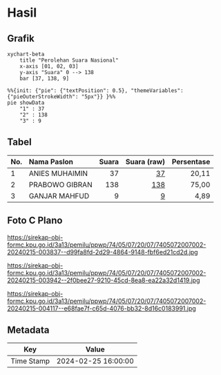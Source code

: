 # Hasil

## Grafik

```mermaid
xychart-beta
    title "Perolehan Suara Nasional"
    x-axis [01, 02, 03]
    y-axis "Suara" 0 --> 138
    bar [37, 138, 9]
```

```mermaid
%%{init: {"pie": {"textPosition": 0.5}, "themeVariables": {"pieOuterStrokeWidth": "5px"}} }%%
pie showData
    "1" : 37
    "2" : 138
    "3" : 9
```

## Tabel

| No. | Nama Paslon    | Suara | Suara (raw) | Persentase |
|:--- |:-------------- | -----:| -----------:| ----------:|
| 1   | ANIES MUHAIMIN | 37    | [37][p-1]   | 20,11      |
| 2   | PRABOWO GIBRAN | 138   | [138][p-2]  | 75,00      |
| 3   | GANJAR MAHFUD  | 9     | [9][p-3]    | 4,89       |


[p-1]: https://github.com/gigit-pemilu/pemilu-2024/blob/main/pilpres/hitung-suara/sub/74-sulawesi-tenggara/sub/05-konawe-selatan/sub/07-konda/sub/2007-lambusa/sub/002-tps/sub/paslon-1.txt
[p-2]: https://github.com/gigit-pemilu/pemilu-2024/blob/main/pilpres/hitung-suara/sub/74-sulawesi-tenggara/sub/05-konawe-selatan/sub/07-konda/sub/2007-lambusa/sub/002-tps/sub/paslon-2.txt
[p-3]: https://github.com/gigit-pemilu/pemilu-2024/blob/main/pilpres/hitung-suara/sub/74-sulawesi-tenggara/sub/05-konawe-selatan/sub/07-konda/sub/2007-lambusa/sub/002-tps/sub/paslon-3.txt

## Foto C Plano

https://sirekap-obj-formc.kpu.go.id/3a13/pemilu/ppwp/74/05/07/20/07/7405072007002-20240215-003837--d99fa8fd-2d29-4864-9148-fbf6ed21cd2d.jpg

https://sirekap-obj-formc.kpu.go.id/3a13/pemilu/ppwp/74/05/07/20/07/7405072007002-20240215-003942--2f0bee27-9210-45cd-8ea8-ea22a32d1419.jpg

https://sirekap-obj-formc.kpu.go.id/3a13/pemilu/ppwp/74/05/07/20/07/7405072007002-20240215-004117--e68fae7f-c65d-4076-bb32-8d16c0183991.jpg


## Metadata

| Key        | Value               |
| ---------- | ------------------- |
| Time Stamp | 2024-02-25 16:00:00 |



